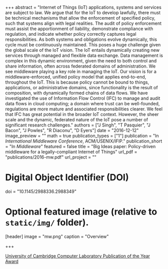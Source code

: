+++
abstract = "Internet of Things (IoT) applications, systems and services are subject to law. We argue that for the IoT to develop lawfully, there must be technical mechanisms that allow the enforcement of specified policy, such that systems align with legal realities. The audit of policy enforcement must assist the apportionment of liability, demonstrate compliance with regulation, and indicate whether policy correctly captures legal responsibilities. As both systems and obligations evolve dynamically, this cycle must be continuously maintained. This poses a huge challenge given the global scale of the IoT vision. The IoT entails dynamically creating new services through managed and flexible data exchange. Data management is complex in this dynamic environment, given the need to both control and share information, often across federated domains of administration. We see middleware playing a key role in managing the IoT. Our vision is for a middleware-enforced, unified policy model that applies end-to-end, throughout the IoT. This is because policy cannot be bound to things, applications, or administrative domains, since functionality is the result of composition, with dynamically formed chains of data flows. We have investigated the use of Information Flow Control (IFC) to manage and audit data flows in cloud computing; a domain where trust can be well-founded, regulations are more mature and associated responsibilities clearer. We feel that IFC has great potential in the broader IoT context. However, the sheer scale and the dynamic, federated nature of the IoT pose a number of significant research challenges."
authors = ["J Singh", "T Pasquier", "J Bacon", "J Powles", "R Diaconu", "D Eyers"]
date = "2016-12-12"
image_preview = ""
math = true
publication_types = ["1"]
publication = "In *International Middleware Conference*, ACM/USENIX/IFIP."
publication_short = "In *Middleware*"
featured = false
title = "Big Ideas paper: Policy-driven middleware for a legally-compliant Internet of Things"
url_pdf = "publications/2016-mw.pdf"
url_project = ""

# Digital Object Identifier (DOI)
doi = "10.1145/2988336.2988349"

# Optional featured image (relative to `static/img/` folder).
[header]
image = "mw.png"
caption = "Overview"

+++

[University of Cambridge Computer Laboratory Publication of the Year Award](https://www.cl.cam.ac.uk/ring/awards.html)
